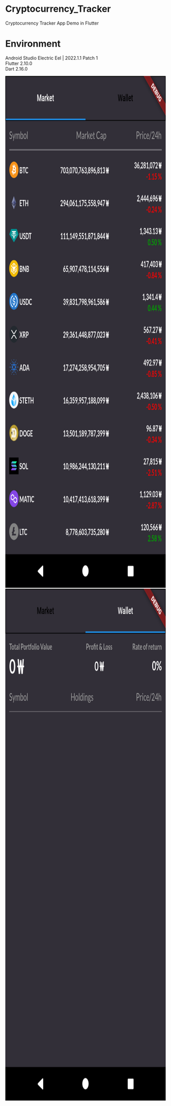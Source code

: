 # Cryptocurrency_Tracker
Cryptocurrency Tracker App Demo in Flutter 

# Environment
Android Studio Electric Eel | 2022.1.1 Patch 1 <br>
Flutter 2.10.0 <br>
Dart 2.16.0 <br>


<img src="coin_demo_1.png" width="900" height="1600"/>
<img src="coin_demo_2.png" width="900" height="1600"/>




